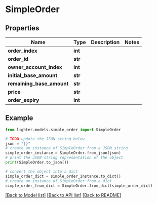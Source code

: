 # SimpleOrder


## Properties

Name | Type | Description | Notes
------------ | ------------- | ------------- | -------------
**order_index** | **int** |  | 
**order_id** | **str** |  | 
**owner_account_index** | **int** |  | 
**initial_base_amount** | **str** |  | 
**remaining_base_amount** | **str** |  | 
**price** | **str** |  | 
**order_expiry** | **int** |  | 

## Example

```python
from lighter.models.simple_order import SimpleOrder

# TODO update the JSON string below
json = "{}"
# create an instance of SimpleOrder from a JSON string
simple_order_instance = SimpleOrder.from_json(json)
# print the JSON string representation of the object
print(SimpleOrder.to_json())

# convert the object into a dict
simple_order_dict = simple_order_instance.to_dict()
# create an instance of SimpleOrder from a dict
simple_order_from_dict = SimpleOrder.from_dict(simple_order_dict)
```
[[Back to Model list]](../README.md#documentation-for-models) [[Back to API list]](../README.md#documentation-for-api-endpoints) [[Back to README]](../README.md)


